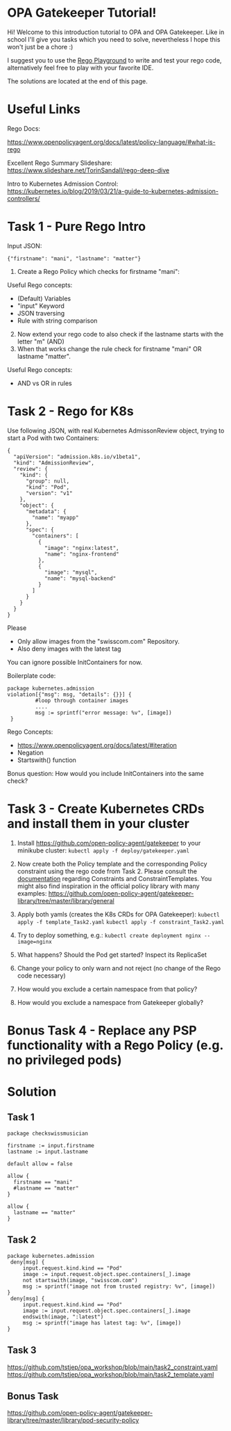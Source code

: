# OPA Gatekeeper Tutorial!

Hi! Welcome to this introduction tutorial to OPA and OPA Gatekeeper.
Like in school I'll give you tasks which you need to solve, nevertheless I hope this won't just be a chore :)

I suggest you to use the [Rego Playground](https://play.openpolicyagent.org/) to write and test your rego code, alternatively feel free to play with your favorite IDE.

The solutions are located at the end of this page.

# Useful Links
Rego Docs:

https://www.openpolicyagent.org/docs/latest/policy-language/#what-is-rego

Excellent Rego Summary Slideshare:
https://www.slideshare.net/TorinSandall/rego-deep-dive

Intro to Kubernetes Admission Control:
https://kubernetes.io/blog/2019/03/21/a-guide-to-kubernetes-admission-controllers/

# Task 1 - Pure Rego Intro
Input JSON:

    {"firstname": "mani", "lastname": "matter"}

 1. Create a Rego Policy which checks for firstname "mani":

Useful Rego concepts: 

 - (Default) Variables
 - "input" Keyword
 - JSON traversing
 - Rule with string comparison

2. Now extend your rego code to also check if the lastname starts with the letter "m" (AND)
3. When that works change the rule check for firstname "mani" OR lastname "matter".

Useful Rego concepts: 

 - AND vs OR in rules

# Task 2 - Rego for K8s
Use following JSON, with real Kubernetes AdmissonReview object, trying to start a Pod with two Containers:

    {
      "apiVersion": "admission.k8s.io/v1beta1",
      "kind": "AdmissionReview",
      "review": {
        "kind": {
          "group": null,
          "kind": "Pod",
          "version": "v1"
        },
        "object": {
          "metadata": {
            "name": "myapp"
          },
          "spec": {
            "containers": [
              {
                "image": "nginx:latest",
                "name": "nginx-frontend"
              },
              {
                "image": "mysql",
                "name": "mysql-backend"
              }
            ]
          }
        }
      }
    }
Please
 - Only allow images from the "swisscom.com" Repository.
 - Also deny images with the latest tag
 
You can ignore possible InitContainers for now.

Boilerplate code:

    package kubernetes.admission
    violation[{"msg": msg, "details": {}}] {
             #loop through container images
             ....
             msg := sprintf("error message: %v", [image])
     }

Rego Concepts:

 - https://www.openpolicyagent.org/docs/latest/#iteration
 - Negation
 - Startswith() function

Bonus question:
How would you include InitContainers into the same check?

# Task 3 - Create Kubernetes CRDs and install them in your cluster
 1. Install https://github.com/open-policy-agent/gatekeeper to your minikube cluster:
 `kubectl apply -f deploy/gatekeeper.yaml`


 2. Now create both the Policy template and the corresponding Policy constraint using the rego code from Task 2. 
Please consult the [documentation](https://github.com/open-policy-agent/frameworks/tree/master/constraint#opa-constraint-framework) regarding Constraints and ConstraintTemplates. 
You might also find inspiration in the official policy library with many examples:
https://github.com/open-policy-agent/gatekeeper-library/tree/master/library/general
2. Apply both yamls (creates the K8s CRDs for OPA Gatekeeper):
`kubectl apply -f template_Task2.yaml`
`kubectl apply -f constraint_Task2.yaml`
3. Try to deploy something, e.g.:
`kubectl create deployment nginx --image=nginx`
4. What happens? Should the Pod get started? Inspect its ReplicaSet
5. Change your policy to only warn and not reject (no change of the Rego code necessary)
6. How would you exclude a certain namespace from that policy?
7. How would you exclude a namespace from Gatekeeper globally?


# Bonus Task 4 - Replace any PSP functionality with a Rego Policy (e.g. no privileged pods)


# Solution

## Task 1

    package checkswissmusician
     
    firstname := input.firstname
    lastname := input.lastname
     
    default allow = false
     
    allow {
      firstname == "mani"
      #lastname == "matter"
    }
    
    allow {
      lastname == "matter"
    }

## Task 2

    package kubernetes.admission
     deny[msg] {
         input.request.kind.kind == "Pod"
         image := input.request.object.spec.containers[_].image
         not startswith(image, "swisscom.com")
         msg := sprintf("image not from trusted registry: %v", [image])
    }
     deny[msg] {
         input.request.kind.kind == "Pod"
         image := input.request.object.spec.containers[_].image
         endswith(image, ":latest")
         msg := sprintf("image has latest tag: %v", [image])
    }

## Task 3
https://github.com/tstjep/opa_workshop/blob/main/task2_constraint.yaml
https://github.com/tstjep/opa_workshop/blob/main/task2_template.yaml

## Bonus Task
https://github.com/open-policy-agent/gatekeeper-library/tree/master/library/pod-security-policy
